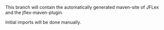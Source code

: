 This branch will contain the automatically generated maven-site of JFLex and the jflex-maven-plugin.

Initial imports will be done manually.


